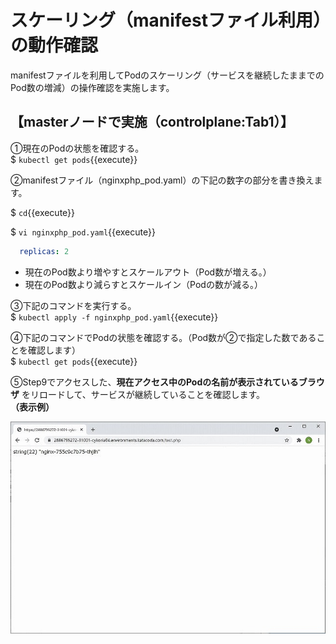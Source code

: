 # スケーリング（manifestファイル利用）の動作確認

manifestファイルを利用してPodのスケーリング（サービスを継続したままでのPod数の増減）の操作確認を実施します。  

## 【masterノードで実施（controlplane:Tab1）】  

①現在のPodの状態を確認する。  
$ `kubectl get pods`{{execute}}  

②manifestファイル（nginxphp_pod.yaml）の下記の数字の部分を書き換えます。  

$ `cd`{{execute}}  

$ `vi nginxphp_pod.yaml`{{execute}}  

```yaml
  replicas: 2
```

- 現在のPod数より増やすとスケールアウト（Pod数が増える。）  
- 現在のPod数より減らすとスケールイン（Podの数が減る。）

③下記のコマンドを実行する。  
$ `kubectl apply -f nginxphp_pod.yaml`{{execute}}  

④下記のコマンドでPodの状態を確認する。（Pod数が②で指定した数であることを確認します）  
$ `kubectl get pods`{{execute}}  

⑤Step9でアクセスした、**現在アクセス中のPodの名前が表示されているブラウザ** をリロードして、サービスが継続していることを確認します。  
**（表示例）**  

![Uname Image](https://github.com/yamada623z/scenario-image/raw/main/KubernetesHandsOn_BuildPod/Uname.jpg)  
